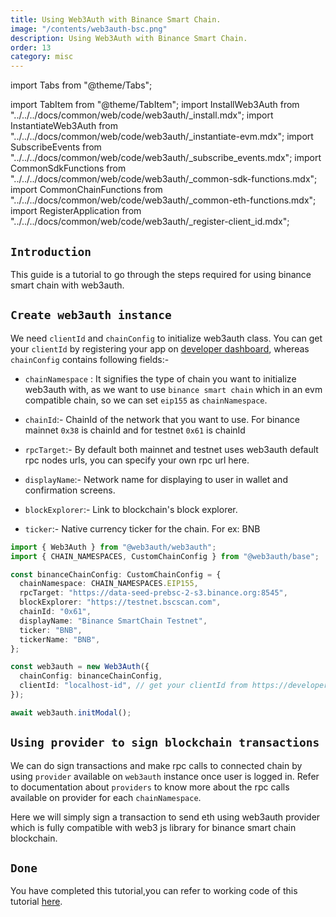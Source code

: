 ```yaml
---
title: Using Web3Auth with Binance Smart Chain.
image: "/contents/web3auth-bsc.png"
description: Using Web3Auth with Binance Smart Chain.
order: 13
category: misc
---
```


import Tabs from "@theme/Tabs";

import TabItem from "@theme/TabItem";
import InstallWeb3Auth from "../../../docs/common/web/code/web3auth/_install.mdx";
import InstantiateWeb3Auth from "../../../docs/common/web/code/web3auth/_instantiate-evm.mdx";
import SubscribeEvents from "../../../docs/common/web/code/web3auth/_subscribe_events.mdx";
import CommonSdkFunctions from "../../../docs/common/web/code/web3auth/_common-sdk-functions.mdx";
import CommonChainFunctions from "../../../docs/common/web/code/web3auth/_common-eth-functions.mdx";
import RegisterApplication from "../../../docs/common/web/code/web3auth/_register-client_id.mdx";

## `Introduction`

This guide is a tutorial to go through the steps required for using binance smart chain with web3auth.

<RegisterApplication />

<InstallWeb3Auth />

## `Create web3auth instance`

We need `clientId` and `chainConfig` to initialize web3auth class. You can get your `clientId` by registering your app on
[developer dashboard](https://developer.web3auth.io), whereas `chainConfig` contains following fields:-

- `chainNamespace` : It signifies the type of chain you want to initialize web3auth with, as we want to use `binance smart chain` which in an evm
  compatible chain, so we can set `eip155` as `chainNamespace`.

- `chainId`:- ChainId of the network that you want to use. For binance mainnet `0x38` is chainId and for testnet `0x61` is chainId

- `rpcTarget`:- By default both mainnet and testnet uses web3auth default rpc nodes urls, you can specify your own rpc url here.

- `displayName`:- Network name for displaying to user in wallet and confirmation screens.

- `blockExplorer`:- Link to blockchain's block explorer.

- `ticker`:- Native currency ticker for the chain. For ex: BNB

```ts
import { Web3Auth } from "@web3auth/web3auth";
import { CHAIN_NAMESPACES, CustomChainConfig } from "@web3auth/base";

const binanceChainConfig: CustomChainConfig = {
  chainNamespace: CHAIN_NAMESPACES.EIP155,
  rpcTarget: "https://data-seed-prebsc-2-s3.binance.org:8545",
  blockExplorer: "https://testnet.bscscan.com",
  chainId: "0x61",
  displayName: "Binance SmartChain Testnet",
  ticker: "BNB",
  tickerName: "BNB",
};

const web3auth = new Web3Auth({
  chainConfig: binanceChainConfig,
  clientId: "localhost-id", // get your clientId from https://developer.web3auth.io
});

await web3auth.initModal();
```

<SubscribeEvents />

<InstantiateWeb3Auth />

<CommonSdkFunctions />

## `Using provider to sign blockchain transactions`

We can do sign transactions and make rpc calls to connected chain by using `provider` available on `web3auth` instance once user is logged in. Refer
to documentation about `providers` to know more about the rpc calls available on provider for each `chainNamespace`.

Here we will simply sign a transaction to send eth using web3auth provider which is fully compatible with web3 js library for binance smart chain
blockchain.

<CommonChainFunctions />

## `Done`

You have completed this tutorial,you can refer to working code of this tutorial
[here]("https://github.com/Web3Auth/Web3Auth/examples/vue-app/src/chains/binance.vue").
